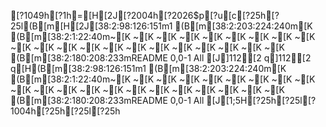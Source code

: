 [?1049h[?1h=[H[2J[?2004h[?2026$p[?u[c[?25h[?25l(B[m[H[2J[38:2:98:126:151m1   (B[m[38:2:203:224:240m[K
(B[m[38:2:1:22:40m~[K
~[K
~[K
~[K
~[K
~[K
~[K
~[K
~[K
~[K
~[K
~[K
~[K
~[K
~[K
~[K
~[K
~[K
~[K
~[K
~[K
(B[m[38:2:180:208:233mREADME                                                        0,0-1          All
[J]112[2 q]112[2 q[H(B[m[38:2:98:126:151m1   (B[m[38:2:203:224:240m[K
(B[m[38:2:1:22:40m~[K
~[K
~[K
~[K
~[K
~[K
~[K
~[K
~[K
~[K
~[K
~[K
~[K
~[K
~[K
~[K
~[K
~[K
~[K
~[K
~[K
(B[m[38:2:180:208:233mREADME                                                        0,0-1          All
[J[1;5H[?25h[?25l[?1004h[?25h[?25l[?25h